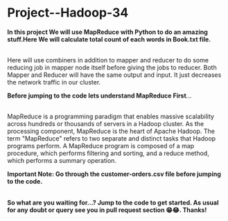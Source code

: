 # Project--Hadoop-34

<table>
  
**In this project We will use MapReduce with Python to do an amazing stuff.Here We will calculate total count of each words in Book.txt file.** <br></br>

Here will use combiners in addition to mapper and reducer to do some reducing job in mapper node itself before giving the jobs to reducer.
Both Mapper and Reducer will have the same output and input. It just decreases the network traffic in our cluster.

**Before jumping to the code lets understand MapReduce First**...<br></br>

MapReduce is a programming paradigm that enables massive scalability across hundreds or thousands of servers in a Hadoop cluster. As the processing component, MapReduce is the heart of Apache Hadoop. The term "MapReduce" refers to two separate and distinct tasks that Hadoop programs perform.
A MapReduce program is composed of a map procedure, which performs filtering and sorting, and a reduce method, which performs a summary operation.


**Important Note: Go through the customer-orders.csv file before jumping to the code.**


</table>

**So what are you waiting for...? Jump to the code to get started. As usual for any doubt or query see you in pull request section 😁😂. Thanks!**



